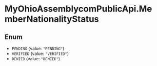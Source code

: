 # MyOhioAssemblycomPublicApi.MemberNationalityStatus

## Enum

* `PENDING` (value: `"PENDING"`)
* `VERIFIED` (value: `"VERIFIED"`)
* `DENIED` (value: `"DENIED"`)
